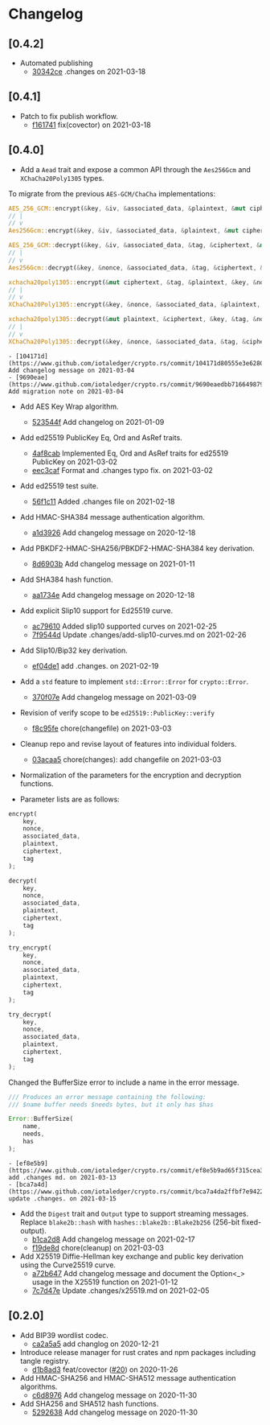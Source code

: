 # Changelog

## \[0.4.2]

- Automated publishing
  - [30342ce](https://www.github.com/iotaledger/crypto.rs/commit/30342ce0586b66b85f565e9e0489c1fd32ac035d) .changes on 2021-03-18

## \[0.4.1]

- Patch to fix publish workflow.
  - [f161741](https://www.github.com/iotaledger/crypto.rs/commit/f161741b56b491331d202385268500c6328da7af) fix(covector) on 2021-03-18

## \[0.4.0]

- Add a `Aead` trait and expose a common API through the `Aes256Gcm` and `XChaCha20Poly1305` types.

To migrate from the previous `AES-GCM/ChaCha` implementations:

```rust
AES_256_GCM::encrypt(&key, &iv, &associated_data, &plaintext, &mut ciphertext, &mut tag)?;
// |
// v
Aes256Gcm::encrypt(&key, &iv, &associated_data, &plaintext, &mut ciphertext, &mut tag)?;
```

```rust
AES_256_GCM::decrypt(&key, &iv, &associated_data, &tag, &ciphertext, &mut plaintext)?;
// |
// v
Aes256Gcm::decrypt(&key, &nonce, &associated_data, &tag, &ciphertext, &mut plaintext)?;
```

```rust
xchacha20poly1305::encrypt(&mut ciphertext, &tag, &plaintext, &key, &nonce, &associated_data)?;
// |
// v
XChaCha20Poly1305::encrypt(&key, &nonce, &associated_data, &plaintext, &mut ciphertext, &mut tag)?;
```

```rust
xchacha20poly1305::decrypt(&mut plaintext, &ciphertext, &key, &tag, &nonce, &associated_data)?;
// |
// v
XChaCha20Poly1305::decrypt(&key, &nonce, &associated_data, &tag, &ciphertext, &mut plaintext)?;
```

    - [104171d](https://www.github.com/iotaledger/crypto.rs/commit/104171d80555e3e62805ec59dd9e6290bcf71334) Add changelog message on 2021-03-04
    - [9690eae](https://www.github.com/iotaledger/crypto.rs/commit/9690eaedbb716649879a7f31dd60cc792ef5e2eb) Add migration note on 2021-03-04

- Add AES Key Wrap algorithm.
  - [523544f](https://www.github.com/iotaledger/crypto.rs/commit/523544f23ccb08cf75339996700b971bdc659d0e) Add changelog on 2021-01-09

- Add ed25519 PublicKey Eq, Ord and AsRef traits.
  - [4af8cab](https://www.github.com/iotaledger/crypto.rs/commit/4af8cab1358ae443d51b06ef32d31e5f0f6c2734) Implemented Eq, Ord and AsRef traits for ed25519 PublicKey on 2021-03-02
  - [eec3caf](https://www.github.com/iotaledger/crypto.rs/commit/eec3cafdc1d9f132e041cdb91c08d6387d871ee7) Format and .changes typo fix. on 2021-03-02

- Add ed25519 test suite.
  - [56f1c11](https://www.github.com/iotaledger/crypto.rs/commit/56f1c11fb7be408e3a2426f9074fc46fc372b7e0) Added .changes file on 2021-02-18

- Add HMAC-SHA384 message authentication algorithm.
  - [a1d3926](https://www.github.com/iotaledger/crypto.rs/commit/a1d39267a3dbf2970efc7a481d880bcbf463006d) Add changelog message on 2020-12-18

- Add PBKDF2-HMAC-SHA256/PBKDF2-HMAC-SHA384 key derivation.
  - [8d6903b](https://www.github.com/iotaledger/crypto.rs/commit/8d6903bc0869a0261b075e9151226e75b0eaa756) Add changelog message on 2021-01-11

- Add SHA384 hash function.
  - [aa1734e](https://www.github.com/iotaledger/crypto.rs/commit/aa1734e9cc1297316a9a11e01bff60f2c1513ffc) Add changelog message on 2020-12-18

- Add explicit Slip10 support for Ed25519 curve.
  - [ac79610](https://www.github.com/iotaledger/crypto.rs/commit/ac7961011bb8f26d8c220e792217ceb44ed3cbba) Added slip10 supported curves on 2021-02-25
  - [7f9544d](https://www.github.com/iotaledger/crypto.rs/commit/7f9544d6c83201aa2f17f53f536716acdddac8d5) Update .changes/add-slip10-curves.md on 2021-02-26

- Add Slip10/Bip32 key derivation.
  - [ef04de1](https://www.github.com/iotaledger/crypto.rs/commit/ef04de1793fe5b0464cacb51e5f2adb4a74e14c7) add .changes. on 2021-02-19

- Add a `std` feature to implement `std::Error::Error` for `crypto::Error`.
  - [370f07e](https://www.github.com/iotaledger/crypto.rs/commit/370f07e1012427695a8a1048ccc78f68742d2767) Add changelog message on 2021-03-09

- Revision of verify scope to be `ed25519::PublicKey::verify`
  - [f8c95fe](https://www.github.com/iotaledger/crypto.rs/commit/f8c95febd82f6cb71cd25e28c600dd27d795f254) chore(changefile) on 2021-03-03

- Cleanup repo and revise layout of features into individual folders.
  - [03acaa5](https://www.github.com/iotaledger/crypto.rs/commit/03acaa5550bd5b1dd270a098b28aca24fae13699) chore(changes): add changefile on 2021-03-03

- Normalization of the parameters for the encryption and decryption functions.

- Parameter lists are as follows:

```rust
encrypt(
    key,
    nonce,
    associated_data,
    plaintext,
    ciphertext,
    tag
);

decrypt(
    key,
    nonce,
    associated_data,
    plaintext,
    ciphertext,
    tag
);

try_encrypt(
    key,
    nonce,
    associated_data,
    plaintext,
    ciphertext,
    tag
);

try_decrypt(
    key,
    nonce,
    associated_data,
    plaintext,
    ciphertext,
    tag
);
```

Changed the BufferSize error to include a name in the error message.

```rust
/// Produces an error message containing the following: 
/// $name buffer needs $needs bytes, but it only has $has

Error::BufferSize(
    name,
    needs,
    has
);
```

    - [ef8e5b9](https://www.github.com/iotaledger/crypto.rs/commit/ef8e5b9ad65f315cea3473979b80590bb439aaea) add .changes md. on 2021-03-13
    - [bca7a4d](https://www.github.com/iotaledger/crypto.rs/commit/bca7a4da2ffbf7e9422b74285fb605b748f06274) update .changes. on 2021-03-15

- Add the `Digest` trait and `Output` type to support streaming messages. Replace `blake2b::hash` with `hashes::blake2b::Blake2b256` (256-bit fixed-output).
  - [b1ca2d8](https://www.github.com/iotaledger/crypto.rs/commit/b1ca2d890752c5f321e95d8964c9ca5c317f1a15) Add changelog message on 2021-02-17
  - [f19de8d](https://www.github.com/iotaledger/crypto.rs/commit/f19de8d962634fff4ddf4083fe4c5b1cf7a5c6d0) chore(cleanup) on 2021-03-03
- Add X25519 Diffie-Hellman key exchange and public key derivation using the Curve25519 curve.
  - [a72b647](https://www.github.com/iotaledger/crypto.rs/commit/a72b64717447168edf384bb387850a4fd66a1e60) Add changelog message and document the Option<\_> usage in the X25519 function on 2021-01-12
  - [7c7d47e](https://www.github.com/iotaledger/crypto.rs/commit/7c7d47ebde64fc11296cd69f3f319a458b32cb03) Update .changes/x25519.md on 2021-02-05

## \[0.2.0]

- Add BIP39 wordlist codec.
  - [ca2a5a5](https://www.github.com/iotaledger/crypto.rs/commit/ca2a5a59a830d00c4dbc3b186313bde9758247cc) add changlog on 2020-12-21
- Introduce release manager for rust crates and npm packages including tangle registry.
  - [d1b8ad3](https://www.github.com/iotaledger/crypto.rs/commit/d1b8ad31164d74cf22e443c65cffb24b12a403e2) feat/covector ([#20](https://www.github.com/iotaledger/crypto.rs/pull/20)) on 2020-11-26
- Add HMAC-SHA256 and HMAC-SHA512 message authentication algorithms.
  - [c6d8976](https://www.github.com/iotaledger/crypto.rs/commit/c6d89762c2635919c36b5ed41d17d6379ec7a0bc) Add changelog message on 2020-11-30
- Add SHA256 and SHA512 hash functions.
  - [5292638](https://www.github.com/iotaledger/crypto.rs/commit/529263843f7f0b78ef00d75922b1b1038b9b70ed) Add changelog message on 2020-11-30
